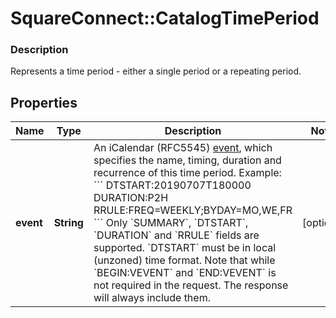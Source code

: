 # SquareConnect::CatalogTimePeriod

### Description

Represents a time period - either a single period or a repeating period.

## Properties
Name | Type | Description | Notes
------------ | ------------- | ------------- | -------------
**event** | **String** | An iCalendar (RFC5545) [event](https://tools.ietf.org/html/rfc5545#section-3.6.1), which specifies the name, timing, duration and recurrence of this time period.  Example:  &#x60;&#x60;&#x60; DTSTART:20190707T180000 DURATION:P2H RRULE:FREQ&#x3D;WEEKLY;BYDAY&#x3D;MO,WE,FR &#x60;&#x60;&#x60;  Only &#x60;SUMMARY&#x60;, &#x60;DTSTART&#x60;, &#x60;DURATION&#x60; and &#x60;RRULE&#x60; fields are supported. &#x60;DTSTART&#x60; must be in local (unzoned) time format. Note that while &#x60;BEGIN:VEVENT&#x60; and &#x60;END:VEVENT&#x60; is not required in the request. The response will always include them. | [optional] 


